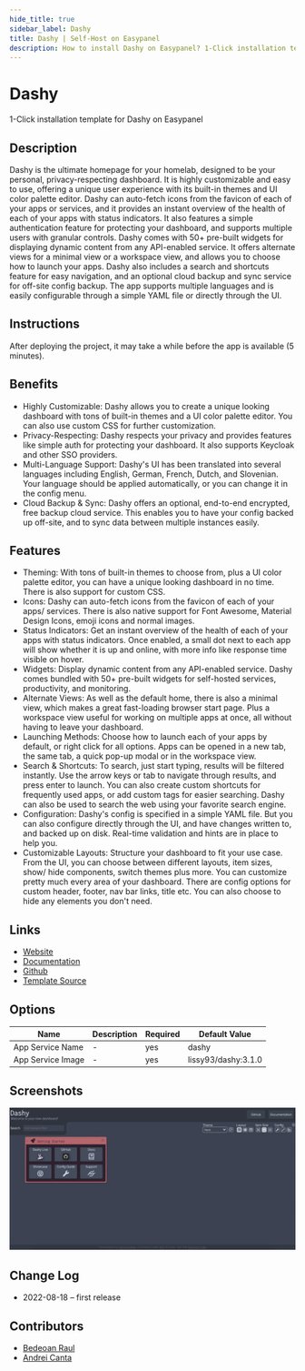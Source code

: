 ```yaml
---
hide_title: true
sidebar_label: Dashy
title: Dashy | Self-Host on Easypanel
description: How to install Dashy on Easypanel? 1-Click installation template for Dashy on Easypanel
---
```


<!-- generated -->

# Dashy

1-Click installation template for Dashy on Easypanel

## Description

Dashy is the ultimate homepage for your homelab, designed to be your personal, privacy-respecting dashboard. It is highly customizable and easy to use, offering a unique user experience with its built-in themes and UI color palette editor. Dashy can auto-fetch icons from the favicon of each of your apps or services, and it provides an instant overview of the health of each of your apps with status indicators. It also features a simple authentication feature for protecting your dashboard, and supports multiple users with granular controls. Dashy comes with 50+ pre-built widgets for displaying dynamic content from any API-enabled service. It offers alternate views for a minimal view or a workspace view, and allows you to choose how to launch your apps. Dashy also includes a search and shortcuts feature for easy navigation, and an optional cloud backup and sync service for off-site config backup. The app supports multiple languages and is easily configurable through a simple YAML file or directly through the UI.

## Instructions

After deploying the project, it may take a while before the app is available (5 minutes).

## Benefits

- Highly Customizable: Dashy allows you to create a unique looking dashboard with tons of built-in themes and a UI color palette editor. You can also use custom CSS for further customization.
- Privacy-Respecting: Dashy respects your privacy and provides features like simple auth for protecting your dashboard. It also supports Keycloak and other SSO providers.
- Multi-Language Support: Dashy's UI has been translated into several languages including English, German, French, Dutch, and Slovenian. Your language should be applied automatically, or you can change it in the config menu.
- Cloud Backup & Sync: Dashy offers an optional, end-to-end encrypted, free backup cloud service. This enables you to have your config backed up off-site, and to sync data between multiple instances easily.

## Features

- Theming: With tons of built-in themes to choose from, plus a UI color palette editor, you can have a unique looking dashboard in no time. There is also support for custom CSS.
- Icons: Dashy can auto-fetch icons from the favicon of each of your apps/ services. There is also native support for Font Awesome, Material Design Icons, emoji icons and normal images.
- Status Indicators: Get an instant overview of the health of each of your apps with status indicators. Once enabled, a small dot next to each app will show whether it is up and online, with more info like response time visible on hover.
- Widgets: Display dynamic content from any API-enabled service. Dashy comes bundled with 50+ pre-built widgets for self-hosted services, productivity, and monitoring.
- Alternate Views: As well as the default home, there is also a minimal view, which makes a great fast-loading browser start page. Plus a workspace view useful for working on multiple apps at once, all without having to leave your dashboard.
- Launching Methods: Choose how to launch each of your apps by default, or right click for all options. Apps can be opened in a new tab, the same tab, a quick pop-up modal or in the workspace view.
- Search & Shortcuts: To search, just start typing, results will be filtered instantly. Use the arrow keys or tab to navigate through results, and press enter to launch. You can also create custom shortcuts for frequently used apps, or add custom tags for easier searching. Dashy can also be used to search the web using your favorite search engine.
- Configuration: Dashy's config is specified in a simple YAML file. But you can also configure directly through the UI, and have changes written to, and backed up on disk. Real-time validation and hints are in place to help you.
- Customizable Layouts: Structure your dashboard to fit your use case. From the UI, you can choose between different layouts, item sizes, show/ hide components, switch themes plus more. You can customize pretty much every area of your dashboard. There are config options for custom header, footer, nav bar links, title etc. You can also choose to hide any elements you don't need.

## Links

- [Website](https://dashy.to/)
- [Documentation](https://dashy.to/docs/)
- [Github](https://github.com/lissy93/dashy)
- [Template Source](https://github.com/easypanel-io/templates/tree/main/templates/dashy)

## Options

Name | Description | Required | Default Value
-|-|-|-
App Service Name | - | yes | dashy
App Service Image | - | yes | lissy93/dashy:3.1.0

## Screenshots

![Dashy Screenshot](./assets/screenshot.png)

## Change Log

- 2022-08-18 – first release

## Contributors

- [Bedeoan Raul](https://github.com/bedeoan)
- [Andrei Canta](https://github.com/deiucanta)
